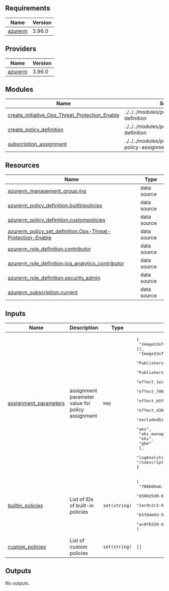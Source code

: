 <!-- BEGIN_TF_DOCS -->
## Requirements

| Name | Version |
|------|---------|
| <a name="requirement_azurerm"></a> [azurerm](#requirement\_azurerm) | 3.96.0 |

## Providers

| Name | Version |
|------|---------|
| <a name="provider_azurerm"></a> [azurerm](#provider\_azurerm) | 3.96.0 |

## Modules

| Name | Source | Version |
|------|--------|---------|
| <a name="module_create_initiative_Ops_Threat_Protection_Enable"></a> [create\_initiative\_Ops\_Threat\_Protection\_Enable](#module\_create\_initiative\_Ops\_Threat\_Protection\_Enable) | ../../../modules/policies/policy-set-definition | n/a |
| <a name="module_create_policy_definition"></a> [create\_policy\_definition](#module\_create\_policy\_definition) | ../../../modules/policies/policy-definition | n/a |
| <a name="module_subscription_assignment"></a> [subscription\_assignment](#module\_subscription\_assignment) | ../../../modules/policies/subscription-policy-assignment | n/a |

## Resources

| Name | Type |
|------|------|
| [azurerm_management_group.mg](https://registry.terraform.io/providers/hashicorp/azurerm/3.96.0/docs/data-sources/management_group) | data source |
| [azurerm_policy_definition.builtinpolicies](https://registry.terraform.io/providers/hashicorp/azurerm/3.96.0/docs/data-sources/policy_definition) | data source |
| [azurerm_policy_definition.custompolicies](https://registry.terraform.io/providers/hashicorp/azurerm/3.96.0/docs/data-sources/policy_definition) | data source |
| [azurerm_policy_set_definition.Ops-Threat-Protection-Enable](https://registry.terraform.io/providers/hashicorp/azurerm/3.96.0/docs/data-sources/policy_set_definition) | data source |
| [azurerm_role_definition.contributor](https://registry.terraform.io/providers/hashicorp/azurerm/3.96.0/docs/data-sources/role_definition) | data source |
| [azurerm_role_definition.log_analytics_contributor](https://registry.terraform.io/providers/hashicorp/azurerm/3.96.0/docs/data-sources/role_definition) | data source |
| [azurerm_role_definition.security_admin](https://registry.terraform.io/providers/hashicorp/azurerm/3.96.0/docs/data-sources/role_definition) | data source |
| [azurerm_subscription.current](https://registry.terraform.io/providers/hashicorp/azurerm/3.96.0/docs/data-sources/subscription) | data source |

## Inputs

| Name | Description | Type | Default | Required |
|------|-------------|------|---------|:--------:|
| <a name="input_assignment_parameters"></a> [assignment\_parameters](#input\_assignment\_parameters) | assignment parameter value for policy assignment | `map` | <pre>{<br>  "ImageIdsToExclude_1ec9c2c26d64656d64653ec3309b8579": [],<br>  "ImageIdsToExclude_d30025d06d64656d646567688881b632": [],<br>  "PublishersToExclude_1ec9c2c26d64656d64653ec3309b8579": [],<br>  "PublishersToExclude_d30025d06d64656d646567688881b632": [],<br>  "effect_1ec9c2c26d64656d64653ec3309b8579": "DeployIfNotExists",<br>  "effect_708b60a6d2534fe091144be4c00f012c": "DeployIfNotExists",<br>  "effect_b5f04e0392a34b0994102cc5e5047656": "DeployIfNotExists",<br>  "effect_d30025d06d64656d646567688881b632": "DeployIfNotExists",<br>  "excludedDistributions_708b60a6d2534fe091144be4c00f012c": [<br>    "aks",<br>    "aks_management",<br>    "eks",<br>    "gke"<br>  ],<br>  "logAnalyticsWorkspaceResourceId_708b60a6d2534fe091144be4c00f012c": "/subscriptions/<<Subscription-Id>>/resourceGroups/rg-poc-sandbox-dev-eus2-01/providers/Microsoft.OperationalInsights/workspaces/log-sandbox-poc-eus-01"<br>}</pre> | no |
| <a name="input_builtin_policies"></a> [builtin\_policies](#input\_builtin\_policies) | List of IDs of built-in policies | `set(string)` | <pre>[<br>  "708b60a6-d253-4fe0-9114-4be4c00f012c",<br>  "d30025d0-6d64-656d-6465-67688881b632",<br>  "1ec9c2c2-6d64-656d-6465-3ec3309b8579",<br>  "b5f04e03-92a3-4b09-9410-2cc5e5047656",<br>  "ac076320-ddcf-4066-b451-6154267e8ad2"<br>]</pre> | no |
| <a name="input_custom_policies"></a> [custom\_policies](#input\_custom\_policies) | List of custom policies | `set(string)` | `[]` | no |

## Outputs

No outputs.
<!-- END_TF_DOCS -->